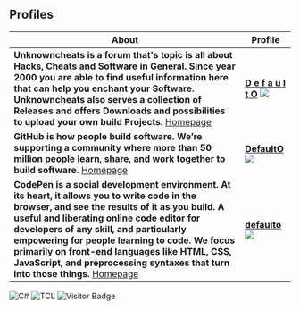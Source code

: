 ## Profiles
About | Profile
------------ | -------------
**Unknowncheats is a forum that's topic is all about Hacks, Cheats and Software in General. Since year 2000 you are able to find useful information here that can help you enchant your Software. Unknowncheats also serves a collection of Releases and offers Downloads and possibilities to upload your own build Projects.** <a href="https://www.unknowncheats.me/" target="_blank">Homepage</a> | <a href="https://www.unknowncheats.me/forum/members/1789783.html" target="_blank">**D e f a u l t O**</a> ![](https://www.unknowncheats.me/forum/customprofilepics/profilepic1789783_1.gif)
**GitHub is how people build software. We’re supporting a community where more than 50 million people learn, share, and work together to build software.** <a href="https://github.com/" target="_blank">Homepage</a> | <a href="https://github.com/DefaultO/" target="_blank">**DefaultO**</a> ![](https://avatars1.githubusercontent.com/u/42414542?s=460&u=8433e40476f937739ec10f2aed49985d3594389d&v=4)
**CodePen is a social development environment. At its heart, it allows you to write code in the browser, and see the results of it as you build. A useful and liberating online code editor for developers of any skill, and particularly empowering for people learning to code. We focus primarily on front-end languages like HTML, CSS, JavaScript, and preprocessing syntaxes that turn into those things.** <a href="https://codepen.io/" target="_blank">Homepage</a> | <a href="https://codepen.io/defaulto" target="_blank">**defaulto**</a> ![](https://assets.codepen.io/2414209/internal/avatars/users/default.png)

![C#](https://img.shields.io/badge/coding%20in-C%23-blue)
![TCL](https://img.shields.io/badge/coding%20in-tcl-blue)
![Visitor Badge](https://visitor-badge.laobi.icu/badge?page_id=DefaultO.DefaultO)
